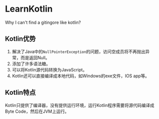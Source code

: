 # LearnKotlin
Why I can't find a gitingore like kotlin?

## Kotlin优势
1. 解决了Java中的`NullPointerException`的问题，访问空成员将不再抛出异常，而是返回Null。
2. 添加了许多语法糖。
3. 可以将Kotlin源代码转换为JavaScript。
4. Kotlin还可以直接编译成本地代码，如Windows的exe文件，IOS app等。
## Kotlin特点
Kotlin只提供了编译器，没有提供运行环境，运行Kotlin程序需要将源代码编译成Byte Code，然后在JVM上运行。
